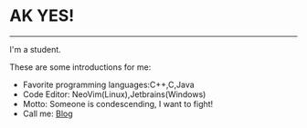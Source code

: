 # AK YES!
----
I'm a student.

These are some introductions for me:
- Favorite programming languages:C++,C,Java
- Code Editor: NeoVim(Linux),Jetbrains(Windows)
- Motto: Someone is condescending, I want to fight!
- Call me: [Blog](http://dawnsinky.github.io)

